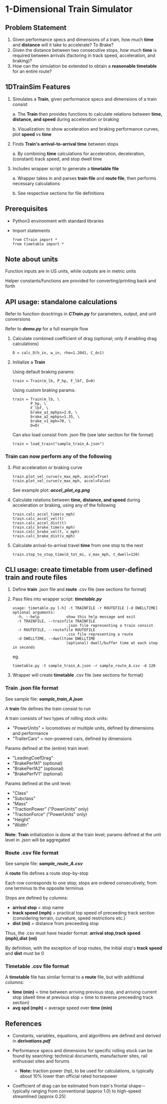 # 1-Dimensional Train Simulator
## Problem Statement


1.   Given performance specs and dimensions of a train, how much **time** and **distance** will it take to accelerate? To Brake?
2.   Given the distance between two consecutive stops, how much **time** is required between arrivals (factoring in track speed, acceleration, and braking)?
3.   How can the simulation be extended to obtain a **reasonable timetable** for an entire route?

## 1DTrainSim Features
1.   Simulates a **Train**, given performance specs and dimensions of a train consist

        a. The **Train** then provides functions to calculate relations between **time, distance, and speed** during acceleration or braking

       b. Visualization: to show acceleration and braking performance curves, plot **speed** vs **time**

2.   Finds **Train's arrival-to-arrival time** between stops
    
        a. By combining **time** calculations for acceleration, deceleration, (constant) track speed, and stop dwell time

3.   Includes wrapper script to generate a **timetable file**

        a. Wrapper takes in and parses **train file** and **route file**, then performs necessary calculations
    
       b. See respective sections for file definitions

## Prerequisites
*   Python3 environment with standard libraries
*   Import statements

	```
	from CTrain import *
	from timetable import *
	```

## Note about units
Function inputs are in US units, while outputs are in metric units

Helper constants/functions are provided for converting/printing back and forth

## API usage: standalone calculations
Refer to function dosctrings in ***CTrain.py*** for parameters, output, and unit conversions

Refer to ***demo.py*** for a full example flow
1. Calculate combined coefficient of drag (optional; only if enabling drag calculations)
	```
	D = calc_D(h_in, w_in, rho=1.2041, C_d=1)
	```
2. Initialize a **Train**

	Using default braking params:

	```
	train = Train(m_lb, P_hp, F_lbf, D=0)
	```

	Using custom braking params:

	```
	train = Train(m_lb, \
			P_hp, \
			F_lbf, \
			brake_a1_mphps=2.0, \
			brake_a2_mphps=1.35, \
			brake_v1_mph=70, \
			D=D)
	```
	Can also load consist from .json file (see later section for file format)

	```
	train = load_train("sample_train_A.json")
	```

### Train can now perform any of the following

3. Plot acceleration or braking curve
	```
	train.plot_vel_curve(v_max_mph, accel=True)
	train.plot_vel_curve(v_max_mph, accel=False)
	```
	See example plot: ***accel_plot_eg.png***

4. Calculate relations between **time, distance, and speed** during acceleration or braking, using any of the following
	```
	train.calc_accel_time(v_mph)
	train.calc_accel_vel(t)
	train.calc_accel_dist(t)
	train.calc_brake_time(v_mph)
	train.calc_brake_vel(t, v_mph)
	train.calc_brake_dist(v_mph)
	```
5. Calculate arrival-to-arrival travel **time** from one stop to the next
	```
	train.stop_to_stop_time(d_tot_mi, v_max_mph, t_dwell=120)
	```

## CLI usage: create timetable from user-defined train and route files

1.  Define **train** .json file and **route** .csv file (see sections for format)
2.  Pass files into wrapper script: ***timetable.py***
	```
	usage: timetable.py [-h] -t TRAINFILE -r ROUTEFILE [-d DWELLTIME]
	optional arguments:
	  -h, --help            show this help message and exit
	  -t TRAINFILE, --trainfile TRAINFILE
							.json file representing a train consist
	  -r ROUTEFILE, --routefile ROUTEFILE
							.csv file representing a route
	  -d DWELLTIME, --dwelltime DWELLTIME
							(optional) dwell/buffer time at each stop in seconds
	```
	
	eg.

	```
	timetable.py -t sample_train_A.json -r sample_route_A.csv -d 120
	```
3.  Wrapper will create **timetable** .csv file (see sections for format)

### Train .json file format

See sample file: ***sample_train_A.json***

A **train** file defines the train consist to run

A train consists of two types of rolling stock units:
*   "PowerUnits" = locomotives or multiple units, defined by dimensions and performance
*   "TrailerCars" = non-powered cars, defined by dimensions

Params defined at the (entire) train level:

*   "LeadingCoefDrag"
*   "BrakePerfA1" (optional)
*   "BrakePerfA2" (optional)
*   "BrakePerfV1" (optional)

Params defined at the unit level:

*   "Class"
*   "Subclass"
*   "Mass"
*   "TractionPower" ("PowerUnits" only)
*   "TractionForce" ("PowerUnits" only)
*   "Height"
*   "Width"

**Note**: **Train** initialization is done at the train level; params defined at the unit level in .json will be aggregated

### Route .csv file format

See sample file: ***sample_route_A.csv***

A **route** file defines a route stop-by-stop

Each row corresponds to one stop; stops are ordered consecutively, from one terminus to the opposite terminus

Stops are defined by columns:

*   **arrival stop** = stop name
*   **track speed (mph)** = practical top speed of preceeding track section (considering terrain, curvature, speed restrictions etc.) 
*   **dist (mi)** = distance from preceeding stop

Thus, the .csv must have header format: **arrival stop,track speed (mph),dist (mi)**

By definition, with the exception of loop routes, the initial stop's **track speed** and **dist** must be 0

### Timetable .csv file format

A **timetable** file has similar format to a **route** file, but with additional columns:

*   **time (min)** = time between arriving previous stop, and arriving current stop (dwell time at previous stop + time to traverse preceeding track section)
*   **avg spd (mph)** = average speed over **time (min)**

## References
*   Constants, variables, equations, and algorithms are defined and derived in ***derivations.pdf***

*   Performance specs and dimensions for specific rolling stock can be found by searching: technical documents, manufacturer sites, rail enthusiast sites and forums
    *   **Note:** traction power (hp), to be used for calculations, is typically about 10% lower than official rated horsepower

*   Coefficient of drag can be estimated from train's frontal shape-- typically ranging from conventional (approx 1.0) to high-speed streamlined (approx 0.25)